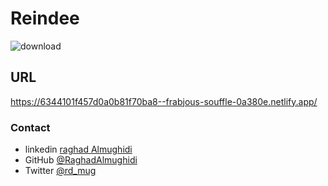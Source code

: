 # Reindee
![download](https://user-images.githubusercontent.com/52867161/194865947-fd18daf8-4345-48d9-ae2d-ad58924e1175.png)
 ## URL
https://6344101f457d0a0b81f70ba8--frabjous-souffle-0a380e.netlify.app/
### Contact

- linkedin [raghad Almughidi](https://www.linkedin.com/in/raghad-almughidi/)
- GitHub [@RaghadAlmughidi](https://github.com/RaghadAlmughidi)
- Twitter [@rd_mug](https://twitter.com/Rd_mug)